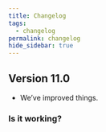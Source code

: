 ```yaml
---
title: Changelog
tags:
  - changelog
permalink: changelog
hide_sidebar: true
---
```


## Version 11.0
* We’ve improved things.


### Is it working?
